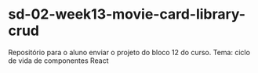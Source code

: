 # sd-02-week13-movie-card-library-crud
Repositório para o aluno enviar o projeto do bloco 12 do curso. Tema: ciclo de vida de componentes React
